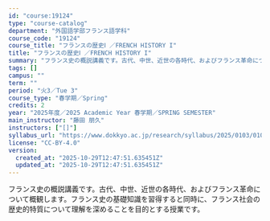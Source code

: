 ```yaml
---
id: "course:19124"
type: "course-catalog"
department: "外国語学部フランス語学科"
course_code: "19124"
course_title: "フランスの歴史Ⅰ ／FRENCH HISTORY I"
title: "フランスの歴史Ⅰ ／FRENCH HISTORY I"
summary: "フランス史の概説講義です。古代、中世、近世の各時代、およびフランス革命について概観します。フランス史の基礎知識を習得すると同時に、フランス社会の歴史的特質について理解を深めることを目的とする授業です。"
tags: []
campus: ""
term: ""
period: "火3／Tue 3"
course_type: "春学期／Spring"
credits: 2
year: "2025年度／2025 Academic Year 春学期／SPRING SEMESTER"
main_instructor: "藤田 朋久"
instructors: ["[]"]
syllabus_url: "https://www.dokkyo.ac.jp/research/syllabus/2025/0103/0103_19124_ja_JP.html"
license: "CC-BY-4.0"
version:
  created_at: "2025-10-29T12:47:51.635451Z"
  updated_at: "2025-10-29T12:47:51.635451Z"
---
```

フランス史の概説講義です。古代、中世、近世の各時代、およびフランス革命について概観します。フランス史の基礎知識を習得すると同時に、フランス社会の歴史的特質について理解を深めることを目的とする授業です。
